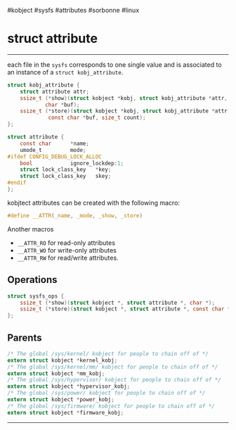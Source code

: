 #kobject #sysfs #attributes #sorbonne #linux
# struct attribute
---
each file in the `sysfs` corresponds to one single value and is associated to an instance of a `struct kobj_attribute`.

```c
struct kobj_attribute {
	struct attribute attr;
	ssize_t (*show)(struct kobject *kobj, struct kobj_attribute *attr,
			char *buf);
	ssize_t (*store)(struct kobject *kobj, struct kobj_attribute *attr,
			 const char *buf, size_t count);
};

struct attribute {
	const char		*name;
	umode_t			mode;
#ifdef CONFIG_DEBUG_LOCK_ALLOC
	bool			ignore_lockdep:1;
	struct lock_class_key	*key;
	struct lock_class_key	skey;
#endif
};
```
kobjtect attributes can be created with the following macro:
```c
#define __ATTR(_name, _mode, _show, _store)
```

Another macros
+ `__ATTR_RO` for read-only attributes
+ `__ATTR_WO` for write-only attributes
+ `__ATTR_RW` for read/write attributes.

## Operations
```c
struct sysfs_ops {
	ssize_t	(*show)(struct kobject *, struct attribute *, char *);
	ssize_t	(*store)(struct kobject *, struct attribute *, const char *, size_t);
};
```

## Parents
```c
/* The global /sys/kernel/ kobject for people to chain off of */
extern struct kobject *kernel_kobj;
/* The global /sys/kernel/mm/ kobject for people to chain off of */
extern struct kobject *mm_kobj;
/* The global /sys/hypervisor/ kobject for people to chain off of */
extern struct kobject *hypervisor_kobj;
/* The global /sys/power/ kobject for people to chain off of */
extern struct kobject *power_kobj;
/* The global /sys/firmware/ kobject for people to chain off of */
extern struct kobject *firmware_kobj;
```


---

